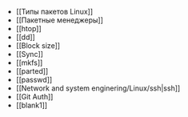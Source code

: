 - [[Типы пакетов Linux]]
- [[Пакетные менеджеры]]
- [[htop]]
- [[dd]]
- [[Block size]]
- [[Sync]]
- [[mkfs]]
- [[parted]]
- [[passwd]]
- [[Network and system enginering/Linux/ssh|ssh]]
- [[Git Auth]]
- [[blank1]]

